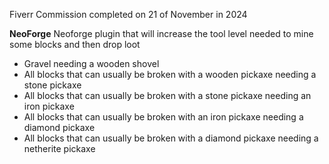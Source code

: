 Fiverr Commission completed on 21 of November in 2024

**NeoForge**
Neoforge plugin that will increase the tool level needed to mine some blocks and then drop loot

 - Gravel needing a wooden shovel
 - All blocks that can usually be broken with a wooden pickaxe needing a stone pickaxe
 - All blocks that can usually be broken with a stone pickaxe needing an iron pickaxe
 - All blocks that can usually be broken with an iron pickaxe needing a diamond pickaxe
 - All blocks that can usually be broken with a diamond pickaxe needing a netherite pickaxe
